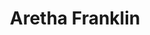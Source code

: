 ---
title: "Aretha Franklin"
summary: "This discography documents the releases of albums and singles by Aretha Franklin. Widely regarded as the \"Queen of Soul\", she has sold over 75 million records worldwide, making her one of the best-selling R&B female artists of all time. Billboard ranks her as the 34th Greatest Artist of all time. Franklin has scored 73 entries on the Billboard Hot 100, the most among women for nearly 50 years until Nicki Minaj passed her in 2017. Billboard listed her as the 41st Top Gospel Artist of the 2010s. She has accumulated 20 No. 1 hits on Billboard's Hot R&B/Hip-Hop Songs.
Amazing Grace remains the biggest-selling live gospel album of all time, being certified 2× Platinum in the US. According to RIAA database, Franklin has sold 16.5 million albums and singles in the US .She is ranked first among female vocalists with the most Billboard chart hits during the rock era with a total of 88 according to Joel Whitburn's Record Research. In total cumulative weeks, Franklin is the fifth most successful female artist on the Billboard 200 with a total of 995 cumulative weeks on the chart behind Adele, Madonna, Barbra Streisand and Taylor Swift."
image: "aretha-franklin.jpg"
apple_music_artist_url: "https://music.apple.com/gb/artist/aretha-franklin/98742"
wikipedia_url: "https://en.wikipedia.org/wiki/Aretha_Franklin_discography"
---